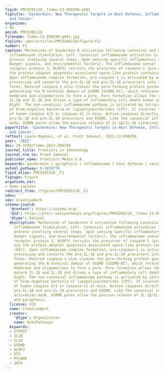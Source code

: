 ```yaml
---
figid: PMC9285118__fimmu-13-898298-g001
figtitle: 'Gasdermins: New Therapeutic Targets in Host Defense, Inflammatory Diseases,
  and Cancer'
organisms:
- NA
pmcid: PMC9285118
filename: fimmu-13-898298-g001.jpg
figlink: /pmc/articles/PMC9285118/figure/f1/
number: F1
caption: Mechanisms of Gasdermin D activation following canonical and non-canonical
  inflammasome stimulation. Left. Canonical inflammasome activation is a well-structured
  process involving several steps. Upon sensing specific inflammatory stimuli (microbes,
  danger signals, and environmental factors), the inflammasome sensor (i.e., NOD-like
  receptor protein 3, NLRP3) recruits the precursor of caspase-1 (pro-caspase-1) via
  the protein adaptor apoptosis-associated speck-like protein containing a CARD (ASC).
  Upon inflammasome complex formation, pro-caspase-1 is activated by autocatalytic
  processing and converts the pro-IL-1β and pro-IL-18 precursors into their bioactive
  forms. Matured caspase-1 also cleaves the pore-forming protein gasdermin D (GSDMD),
  generating the N-terminal domain of GSDMD (GSDMD-NT), which relocates to the plasma
  membrane and oligomerizes to form a pore. Pore formation allows the release of mature
  IL-1β and IL-18 and drives a type of inflammatory cell death known as pyroptosis.
  Right. The non-canonical inflammasome pathway is activated by intracellular sensing
  of Gram-negative bacteria or lipopolysaccharides (LPS). It involves the activation
  of human caspase 4/5 or caspase-11 in mice. Active caspases directly process the
  pro-IL-1β and pro-IL-18 precursors and GSDMD. Like the canonical inflammasome activation
  mode, GSDMD pores allow the passive release of IL-1β/IL-18 cytokines and pyroptosis.
papertitle: 'Gasdermins: New Therapeutic Targets in Host Defense, Inflammatory Diseases,
  and Cancer.'
reftext: Laura Magnani, et al. Front Immunol. 2022;13:898298.
year: '2022'
doi: 10.3389/fimmu.2022.898298
journal_title: Frontiers in Immunology
journal_nlm_ta: Front Immunol
publisher_name: Frontiers Media S.A.
keywords: gasdermins | pyroptosis | inflammasome | host defense | cancer | therapeutics
automl_pathway: 0.9430778
figid_alias: PMC9285118__F1
figtype: Figure
organisms_ner:
- Homo sapiens
redirect_from: /figures/PMC9285118__F1
ndex: ''
seo: CreativeWork
schema-jsonld:
  '@context': https://schema.org/
  '@id': https://pfocr.wikipathways.org/figures/PMC9285118__fimmu-13-898298-g001.html
  '@type': Dataset
  description: Mechanisms of Gasdermin D activation following canonical and non-canonical
    inflammasome stimulation. Left. Canonical inflammasome activation is a well-structured
    process involving several steps. Upon sensing specific inflammatory stimuli (microbes,
    danger signals, and environmental factors), the inflammasome sensor (i.e., NOD-like
    receptor protein 3, NLRP3) recruits the precursor of caspase-1 (pro-caspase-1)
    via the protein adaptor apoptosis-associated speck-like protein containing a CARD
    (ASC). Upon inflammasome complex formation, pro-caspase-1 is activated by autocatalytic
    processing and converts the pro-IL-1β and pro-IL-18 precursors into their bioactive
    forms. Matured caspase-1 also cleaves the pore-forming protein gasdermin D (GSDMD),
    generating the N-terminal domain of GSDMD (GSDMD-NT), which relocates to the plasma
    membrane and oligomerizes to form a pore. Pore formation allows the release of
    mature IL-1β and IL-18 and drives a type of inflammatory cell death known as pyroptosis.
    Right. The non-canonical inflammasome pathway is activated by intracellular sensing
    of Gram-negative bacteria or lipopolysaccharides (LPS). It involves the activation
    of human caspase 4/5 or caspase-11 in mice. Active caspases directly process the
    pro-IL-1β and pro-IL-18 precursors and GSDMD. Like the canonical inflammasome
    activation mode, GSDMD pores allow the passive release of IL-1β/IL-18 cytokines
    and pyroptosis.
  license: CC0
  name: CreativeWork
  creator:
    '@type': Organization
    name: WikiPathways
  keywords:
  - ITPRIP
  - IL1B
  - IL18
  - GSDMD
  - NLRP3
  - STS
  - PYCARD
  - IRF6
---
```

